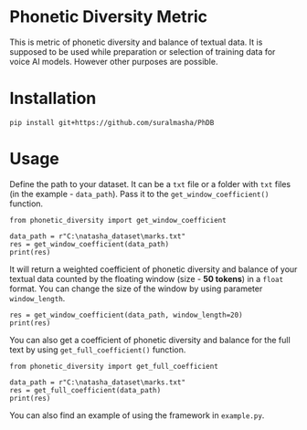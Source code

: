 # Phonetic Diversity Metric
This is metric of phonetic diversity and balance of textual data. 
It is supposed to be used while preparation or selection of training data for voice AI models. 
However other purposes are possible.

# Installation

```
pip install git+https://github.com/suralmasha/PhDB
```

# Usage

Define the path to your dataset. It can be a `txt` file or a folder with `txt` files 
(in the example - `data_path`). 
Pass it to the `get_window_coefficient()` function.

```
from phonetic_diversity import get_window_coefficient

data_path = r"C:\natasha_dataset\marks.txt"
res = get_window_coefficient(data_path)
print(res)
```

It will return a weighted coefficient 
of phonetic diversity and balance of your textual data counted by the floating window 
(size - **50 tokens**) in a `float` format. You can change the size of the window 
by using parameter `window_length`.

```
res = get_window_coefficient(data_path, window_length=20)
print(res)
```

You can also get a coefficient of phonetic diversity and balance for the full text 
by using `get_full_coefficient()` function.

```
from phonetic_diversity import get_full_coefficient

data_path = r"C:\natasha_dataset\marks.txt"
res = get_full_coefficient(data_path)
print(res)
```

You can also find an example of using the framework in `example.py`.
